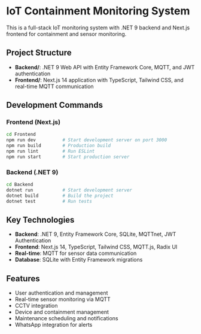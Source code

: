 # IoT Containment Monitoring System

This is a full-stack IoT monitoring system with .NET 9 backend and Next.js frontend for containment and sensor monitoring.

## Project Structure

- **Backend/**: .NET 9 Web API with Entity Framework Core, MQTT, and JWT authentication
- **Frontend/**: Next.js 14 application with TypeScript, Tailwind CSS, and real-time MQTT communication

## Development Commands

### Frontend (Next.js)
```bash
cd Frontend
npm run dev          # Start development server on port 3000
npm run build        # Production build
npm run lint         # Run ESLint
npm run start        # Start production server
```

### Backend (.NET 9)
```bash
cd Backend
dotnet run           # Start development server
dotnet build         # Build the project
dotnet test          # Run tests
```

## Key Technologies

- **Backend**: .NET 9, Entity Framework Core, SQLite, MQTTnet, JWT Authentication
- **Frontend**: Next.js 14, TypeScript, Tailwind CSS, MQTT.js, Radix UI
- **Real-time**: MQTT for sensor data communication
- **Database**: SQLite with Entity Framework migrations

## Features

- User authentication and management
- Real-time sensor monitoring via MQTT
- CCTV integration
- Device and containment management
- Maintenance scheduling and notifications
- WhatsApp integration for alerts